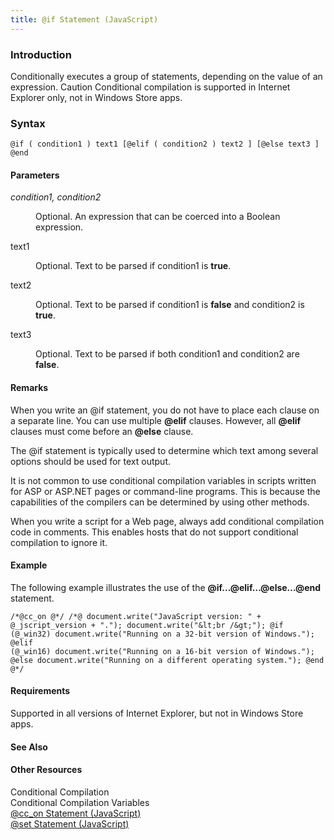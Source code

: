 ```yaml
---
title: @if Statement (JavaScript)
---
```


### Introduction 

 Conditionally executes a group of statements, depending on the value of an expression. Caution Conditional compilation is supported in Internet Explorer only, not in Windows Store apps.

### Syntax 

```
@if ( condition1 ) text1 [@elif ( condition2 ) text2 ] [@else text3 ] @end
```

#### Parameters 

<div id="sectionSection0" class="section" name="collapseableSection" style="" expanded="true">
  <dl class="authored">
    <dt>
      <i xmlns:util="util">condition1, condition2</i>
    </dt>
    <dd>
      <p xmlns:util="util">
        Optional. An expression that can be coerced into a Boolean expression.
      </p>
    </dd>
    <dt>
      <span class="parameter" sdata="paramReference" xmlns:util="util">text1</span>
    </dt>
    <dd>
      <p xmlns:util="util">
        Optional. Text to be parsed if <span class="parameter" sdata="paramReference">condition1</span> is <b>true</b>.
      </p>
    </dd>
    <dt>
      <span class="parameter" sdata="paramReference" xmlns:util="util">text2</span>
    </dt>
    <dd>
      <p xmlns:util="util">
        Optional. Text to be parsed if <span class="parameter" sdata="paramReference">condition1</span> is <b>false</b> and <span class="parameter" sdata="paramReference">condition2</span> is
        <b>true</b>.
      </p>
    </dd>
    <dt>
      <span class="parameter" sdata="paramReference" xmlns:util="util">text3</span>
    </dt>
    <dd>
      <p xmlns:util="util">
        Optional. Text to be parsed if both <span class="parameter" sdata="paramReference">condition1</span> and <span class="parameter" sdata="paramReference">condition2</span> are <b>false</b>.
      </p>
    </dd>
  </dl>
</div>

#### Remarks 

<div id="languageReferenceRemarksSection" class="section" name="collapseableSection" style="">
  <p xmlns:util="util">
    When you write an <span sdata="langKeyword" value="@if"><span class="keyword">@if</span></span> statement, you do not have to place each clause on a separate line. You can use multiple
    <b>@elif</b> clauses. However, all <b>@elif</b> clauses must come before an <b>@else</b> clause.
  </p>
  <p xmlns:util="util">
    The <span sdata="langKeyword" value="@if"><span class="keyword">@if</span></span> statement is typically used to determine which text among several options should be used for text output.
  </p>
  <p xmlns:util="util">
    It is not common to use conditional compilation variables in scripts written for ASP or ASP.NET pages or command-line programs. This is because the capabilities of the compilers can be determined
    by using other methods.
  </p>
  <p xmlns:util="util">
    When you write a script for a Web page, always add conditional compilation code in comments. This enables hosts that do not support conditional compilation to ignore it.
  </p>
</div>

#### Example 

<p xmlns:util="util">
  The following example illustrates the use of the <b>@if...@elif&hellip;@else...@end</b> statement.
</p>

```
/*@cc_on @*/ /*@ document.write("JavaScript version: " + @_jscript_version + "."); document.write("&lt;br /&gt;"); @if (@_win32) document.write("Running on a 32-bit version of Windows."); @elif
(@_win16) document.write("Running on a 16-bit version of Windows."); @else document.write("Running on a different operating system."); @end @*/
```

#### Requirements 

<div id="requirementsTitleSection" class="section" name="collapseableSection" style="">
  <p xmlns:util="util">
    Supported in all versions of Internet Explorer, but not in Windows Store apps.
  </p>
</div>

#### See Also 

<div id="seeAlsoSection" class="section" name="collapseableSection" style="">
  <h4 class="subHeading">
    Other Resources
  </h4>
  <div class="seeAlsoStyle">
    <span sdata="link" xmlns:util="util">Conditional Compilation</span>
  </div>
  <div class="seeAlsoStyle">
    <span sdata="link" xmlns:util="util">Conditional Compilation Variables</span>
  </div>
  <div class="seeAlsoStyle">
    <span sdata="link" xmlns:util="util"><a href="fdeda7ee-b9f4-4e52-8aa2-21c90c02a332.htm">@cc_on Statement (JavaScript)</a></span>
  </div>
  <div class="seeAlsoStyle">
    <span sdata="link" xmlns:util="util"><a href="36f15926-3e69-422d-82a2-d186dc088203.htm">@set Statement (JavaScript)</a></span>
  </div>
</div>

